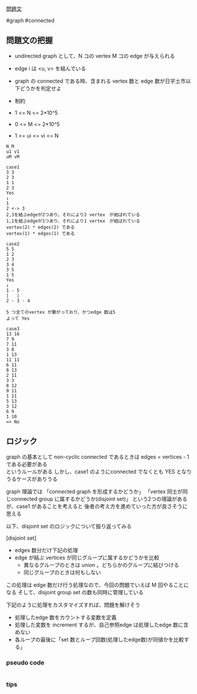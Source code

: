 [問題文](https://atcoder.jp/contests/abc292/tasks/abc292_d)

#graph
#connected

## 問題文の把握

- undirected graph として、N コの vertex M コの edge が与えられる
- edge i は <u, v> を結んでいる
- graph の connected である時、含まれる vertex 数と edge 数が日宇土市以下どうかを判定せよ

- 制約
- 1 <= N <= 2*10^5
- 0 <= M <= 2*10^5
- 1 <= ui <= vi <= N

```
N M
u1 v1
uM vM

case1
3 3
2 3
1 1
2 3
Yes
↓
1 
2 <-> 3
2,3を結ぶedgeが2つあり、それにより2 vertex　が結ばれている
1,1を結ぶedgeが1つあり、それにより1 vertex　が結ばれている
vertex(2) * edges(2) である
vertex(1) * edges(1) である

case2
5 5
1 2
2 3
3 4
3 5
1 5
Yes
↓
1 - 5
|   |
2 - 3 - 4

5 つ全てのvertex が繋がっており、かつedge 数は5
よって Yes

case3
13 16
7 9
7 11
3 8
1 13
11 11
6 11
8 13
2 11
3 3
8 12
9 11
1 11
5 13
3 12
6 9
1 10
=> No
```

## ロジック

graph の基本として non-cyclic connected であるときは edges = vertices - 1 である必要がある  
というルールがある
しかし、case1 のようにconnected でなくとも YES となりうるケースがありうる  

graph 理論では
「connected graph を形成するかどうか」
「vertex 同士が同じconnected group に属するかどうか(disjoint set)」 
という2つの理論があるが、case1 があることを考えると 後者の考え方を進めていった方が良さそうに思える

以下、disjoint set のロジックについて振り返ってみる

[disjoint set]  
- edges 数分だけ下記の処理
- edge が結ぶ vertices が同じグループに属するかどうかを比較
  - 異なるグループのときは union 。どちらかのグループに結びつける
  - 同じグループのときは何もしない

この処理は edge 数だけ行う処理なので、今回の問題でいえば M 回やることになる
そして、disjoint group set の数も同時に管理している

下記のように処理をカスタマイズすれば、問題を解けそう  

- 処理したedge 数をカウントする変数を定義
- 処理した変数を increment するが、自己参照edge は処理したedge 数に含めない
- 各ループの最後に「set 数とループ回数(処理したedge数)が同値かを比較する」

### pseudo code


```
```

### tips

